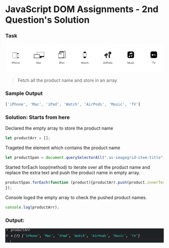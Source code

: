# JavaScript DOM Assignments - 2nd Question's Solution

### **Task** 
![Store](./sample%20pics%20of%20dom%20assignments/Picture_3.png)

>Fetch all the product name and store in an array

### **Sample Output**

```javascript
['iPhone', 'Mac', 'iPad', 'Watch', 'AirPods', 'Music', 'TV']
```

 ### **Solution:** Starts from here

Declared the empty array to store the product name
```javascript
let productArr = [];
```

Trageted the element which contains the product name 

```javascript
let productSpan = document.querySelectorAll(".as-imagegrid-item-title");
```

Started forEach loop(method) to iterate over all the product name and replace the extra text and push the product name in empty array. 

```javascript
productSpan.forEach(function (product){productArr.push(product.innerText.replace("\nSupport", ""));
});
```

Console loged the empty array to check the pushed product names.
```javascript
console.log(productArr); 
```

### **Output:**

![Output of 02 js dom ](./outputs%20photo%20of%20dom%20assignments/Output_02_js_dom.PNG)

